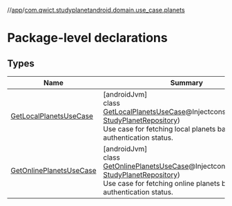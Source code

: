 //[app](../../index.md)/[com.qwict.studyplanetandroid.domain.use_case.planets](index.md)

# Package-level declarations

## Types

| Name | Summary |
|---|---|
| [GetLocalPlanetsUseCase](-get-local-planets-use-case/index.md) | [androidJvm]<br>class [GetLocalPlanetsUseCase](-get-local-planets-use-case/index.md)@Injectconstructor(repo: [StudyPlanetRepository](../com.qwict.studyplanetandroid.data.repository/-study-planet-repository/index.md))<br>Use case for fetching local planets based on user authentication status. |
| [GetOnlinePlanetsUseCase](-get-online-planets-use-case/index.md) | [androidJvm]<br>class [GetOnlinePlanetsUseCase](-get-online-planets-use-case/index.md)@Injectconstructor(repo: [StudyPlanetRepository](../com.qwict.studyplanetandroid.data.repository/-study-planet-repository/index.md))<br>Use case for fetching online planets based on user authentication status. |
